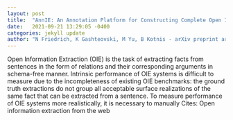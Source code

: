 ```yaml
---
layout: post
title:  "AnnIE: An Annotation Platform for Constructing Complete Open Information Extraction Benchmark"
date:   2021-09-21 13:29:05 -0400
categories: jekyll update
author: "N Friedrich, K Gashteovski, M Yu, B Kotnis - arXiv preprint arXiv , 2021"
---
```

Open Information Extraction (OIE) is the task of extracting facts from sentences in the form of relations and their corresponding arguments in schema-free manner. Intrinsic performance of OIE systems is difficult to measure due to the incompleteness of existing OIE benchmarks: the ground truth extractions do not group all acceptable surface realizations of the same fact that can be extracted from a sentence. To measure performance of OIE systems more realistically, it is necessary to manually Cites: Open information extraction from the web